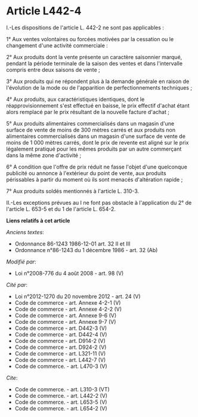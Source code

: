 # Article L442-4

I.-Les dispositions de l'article L. 442-2 ne sont pas applicables : 

1° Aux ventes volontaires ou forcées motivées par la cessation ou le changement d'une activité commerciale : 

2° Aux produits dont la vente présente un caractère saisonnier marqué, pendant la période terminale de la saison des ventes
et dans l'intervalle compris entre deux saisons de vente ; 

3° Aux produits qui ne répondent plus à la demande générale en raison de l'évolution de la mode ou de l'apparition de
perfectionnements techniques ; 

4° Aux produits, aux caractéristiques identiques, dont le réapprovisionnement s'est effectué en baisse, le prix effectif
d'achat étant alors remplacé par le prix résultant de la nouvelle facture d'achat ; 

5° Aux produits alimentaires commercialisés dans un magasin d'une surface de vente de moins de 300 mètres carrés et aux
produits non alimentaires commercialisés dans un magasin d'une surface de vente de moins de 1 000 mètres carrés, dont le prix
de revente est aligné sur le prix légalement pratiqué pour les mêmes produits par un autre commerçant dans la même zone
d'activité ; 

6° A condition que l'offre de prix réduit ne fasse l'objet d'une quelconque publicité ou annonce à l'extérieur du point de
vente, aux produits périssables à partir du moment où ils sont menacés d'altération rapide ; 

7° Aux produits soldés mentionnés à l'article L. 310-3. 

II.-Les exceptions prévues au I ne font pas obstacle à l'application du 2° de l'article L. 653-5 et du 1 de l'article L.
654-2.

**Liens relatifs à cet article**

_Anciens textes_:

  - Ordonnance 86-1243 1986-12-01 art. 32 II et III
  - Ordonnance n°86-1243 du 1 décembre 1986 - art. 32 (Ab)

_Modifié par_:

  - Loi n°2008-776 du 4 août 2008 - art. 98 (V)

_Cité par_:

  - Loi n°2012-1270 du 20 novembre 2012 - art. 24 (V)
  - Code de commerce - art. Annexe 4-2-1 (V)
  - Code de commerce - art. Annexe 4-2-2 (V)
  - Code de commerce - art. Annexe 9-6 (V)
  - Code de commerce - art. Annexe 9-7 (V)
  - Code de commerce - art. D442-3 (V)
  - Code de commerce - art. D442-4 (V)
  - Code de commerce - art. D914-2 (V)
  - Code de commerce - art. D924-2 (V)
  - Code de commerce - art. L321-11 (V)
  - Code de commerce - art. L442-7 (V)
  - Code de commerce. - art. L470-3 (V)

_Cite_:

  - Code de commerce. - art. L310-3 (VT)
  - Code de commerce. - art. L442-2 (V)
  - Code de commerce. - art. L653-5 (V)
  - Code de commerce. - art. L654-2 (V)
